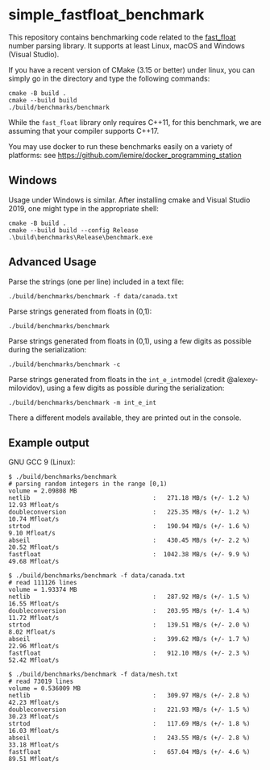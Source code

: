 # simple_fastfloat_benchmark

This repository contains benchmarking code related to the [fast_float](https://github.com/lemire/fast_float.git) number parsing library.
It supports at least Linux, macOS and Windows (Visual Studio).


If you have a recent version of CMake (3.15 or better) under linux,  you can simply
go in the directory and type the following commands:

```
cmake -B build .
cmake --build build
./build/benchmarks/benchmark 
```



While the `fast_float` library only requires C++11, for this benchmark, we are assuming that your compiler supports C++17.

You may use docker to run these benchmarks easily on a variety of platforms: see https://github.com/lemire/docker_programming_station


## Windows

Usage under Windows is similar. After installing cmake and Visual Studio 2019, one might type in the appropriate shell:

```
cmake -B build .
cmake --build build --config Release
.\build\benchmarks\Release\benchmark.exe
```

## Advanced Usage

Parse the strings (one per line) included in a text file:

```
./build/benchmarks/benchmark -f data/canada.txt
```

Parse strings generated from floats in (0,1):


```
./build/benchmarks/benchmark
```

Parse strings generated from floats in (0,1), using a few digits as possible during the serialization:

```
./build/benchmarks/benchmark -c
```


Parse strings generated from floats in the `int_e_int`model (credit @alexey-milovidov), using a few digits as possible during the serialization:

```
./build/benchmarks/benchmark -m int_e_int
```

There a different models available, they are printed out in the console.

## Example output


GNU  GCC 9 (Linux):
```
$ ./build/benchmarks/benchmark 
# parsing random integers in the range [0,1)
volume = 2.09808 MB 
netlib                                  :   271.18 MB/s (+/- 1.2 %)    12.93 Mfloat/s  
doubleconversion                        :   225.35 MB/s (+/- 1.2 %)    10.74 Mfloat/s  
strtod                                  :   190.94 MB/s (+/- 1.6 %)     9.10 Mfloat/s  
abseil                                  :   430.45 MB/s (+/- 2.2 %)    20.52 Mfloat/s  
fastfloat                               :  1042.38 MB/s (+/- 9.9 %)    49.68 Mfloat/s  

$ ./build/benchmarks/benchmark -f data/canada.txt 
# read 111126 lines 
volume = 1.93374 MB 
netlib                                  :   287.92 MB/s (+/- 1.5 %)    16.55 Mfloat/s  
doubleconversion                        :   203.95 MB/s (+/- 1.4 %)    11.72 Mfloat/s  
strtod                                  :   139.51 MB/s (+/- 2.0 %)     8.02 Mfloat/s  
abseil                                  :   399.62 MB/s (+/- 1.7 %)    22.96 Mfloat/s  
fastfloat                               :   912.10 MB/s (+/- 2.3 %)    52.42 Mfloat/s  

$ ./build/benchmarks/benchmark -f data/mesh.txt 
# read 73019 lines 
volume = 0.536009 MB 
netlib                                  :   309.97 MB/s (+/- 2.8 %)    42.23 Mfloat/s  
doubleconversion                        :   221.93 MB/s (+/- 1.5 %)    30.23 Mfloat/s  
strtod                                  :   117.69 MB/s (+/- 1.8 %)    16.03 Mfloat/s  
abseil                                  :   243.55 MB/s (+/- 2.8 %)    33.18 Mfloat/s  
fastfloat                               :   657.04 MB/s (+/- 4.6 %)    89.51 Mfloat/s  
```
